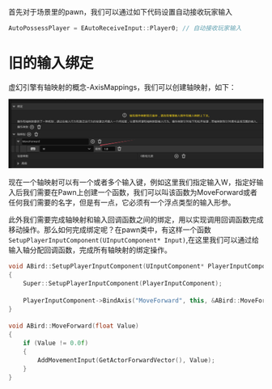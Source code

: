 首先对于场景里的pawn，我们可以通过如下代码设置自动接收玩家输入

```c++
AutoPossessPlayer = EAutoReceiveInput::Player0;	// 自动接收玩家输入
```



# 旧的输入绑定

虚幻引擎有轴映射的概念-AxisMappings，我们可以创建轴映射，如下：

![image-20250128143451233](.\image-20250128143451233.png)

现在一个轴映射可以有一个或者多个输入键，例如这里我们指定输入W，指定好输入后我们需要在Pawn上创建一个函数，我们可以叫该函数为MoveForward或者任何我们需要的名字，但是有一点，它必须有一个浮点类型的输入形参。

此外我们需要完成轴映射和输入回调函数之间的绑定，用以实现调用回调函数完成移动操作。那么如何完成绑定呢？在pawn类中，有这样一个函数`SetupPlayerInputComponent(UInputComponent* Input)`,在这里我们可以通过给输入轴分配回调函数，完成所有轴映射的绑定操作。

```c++
void ABird::SetupPlayerInputComponent(UInputComponent* PlayerInputComponent)
{
	Super::SetupPlayerInputComponent(PlayerInputComponent);

	PlayerInputComponent->BindAxis("MoveForward", this, &ABird::MoveForward);
}

void ABird::MoveForward(float Value)
{
	if (Value != 0.0f)
	{
		AddMovementInput(GetActorForwardVector(), Value);
	}
}
```

